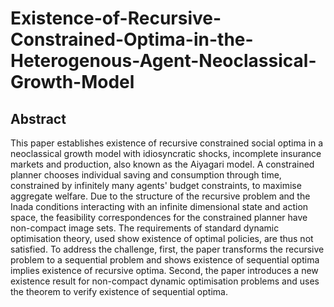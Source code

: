 # Existence-of-Recursive-Constrained-Optima-in-the-Heterogenous-Agent-Neoclassical-Growth-Model


Abstract
----------


This paper establishes existence of recursive constrained social optima in a neoclassical growth model with idiosyncratic shocks, incomplete insurance markets and production, also known as the Aiyagari model. A constrained planner chooses individual saving and consumption through time, constrained by infinitely many agents' budget constraints, to maximise aggregate welfare. Due to the structure of the recursive problem and the Inada conditions interacting with an infinite dimensional state and action space, the feasibility correspondences for the constrained planner have non-compact image sets.   The requirements of standard dynamic optimisation theory, used show existence of optimal policies, are thus not satisfied. To address the challenge, first, the paper transforms the recursive problem to a sequential problem and shows existence of sequential optima implies existence of recursive optima. Second, the paper introduces a new existence result for non-compact dynamic optimisation problems and uses the theorem to verify existence of sequential optima.
